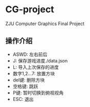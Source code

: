 # CG-project
ZJU Computer Graphics Final Project


## 操作介绍
- ASWD: 左右前后
- J: 保存游戏进度./data.json
- L: 导入上次保存的进度
- 数字1,2...7: 放置方块
- del键: 删除方块
- 空格键: 跳跃
- P键: 暂时切换到俯视视角
- ESC: 退出
